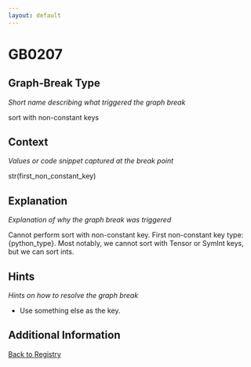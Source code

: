 ```yaml
---
layout: default
---
```

# GB0207

## Graph-Break Type
*Short name describing what triggered the graph break*

sort with non-constant keys

## Context
*Values or code snippet captured at the break point*

str(first_non_constant_key)

## Explanation
*Explanation of why the graph break was triggered*

Cannot perform sort with non-constant key. First non-constant key type: {python_type}. Most notably, we cannot sort with Tensor or SymInt keys, but we can sort ints.

## Hints
*Hints on how to resolve the graph break*

- Use something else as the key.


## Additional Information

<!-- ADDITIONAL INFORMATION START - Add custom information below this line -->

<!-- ADDITIONAL INFORMATION END -->

[Back to Registry](../index.html)
